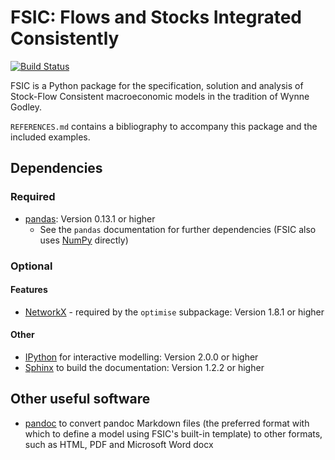 # FSIC: Flows and Stocks Integrated Consistently

[![Build Status](https://travis-ci.org/cthoung/fsic.svg?branch=master)](https://travis-ci.org/cthoung/fsic)

FSIC is a Python package for the specification, solution and analysis of
Stock-Flow Consistent macroeconomic models in the tradition of Wynne Godley.

`REFERENCES.md` contains a bibliography to accompany this package and the
included examples.

## Dependencies

### Required

* [pandas](http://pandas.pydata.org/):
  Version 0.13.1 or higher
    * See the `pandas` documentation for further dependencies
      (FSIC also uses [NumPy](http://www.numpy.org/) directly)

### Optional

#### Features

* [NetworkX](http://networkx.github.io/) - required by the `optimise`
  subpackage:
  Version 1.8.1 or higher

#### Other

* [IPython](http://ipython.org/) for interactive modelling:
  Version 2.0.0 or higher
* [Sphinx](http://sphinx-doc.org/) to build the documentation:
  Version 1.2.2 or higher

## Other useful software

* [pandoc](http://johnmacfarlane.net/pandoc/) to convert pandoc Markdown files
  (the preferred format with which to define a model using FSIC's built-in
  template) to other formats, such as HTML, PDF and Microsoft Word docx
